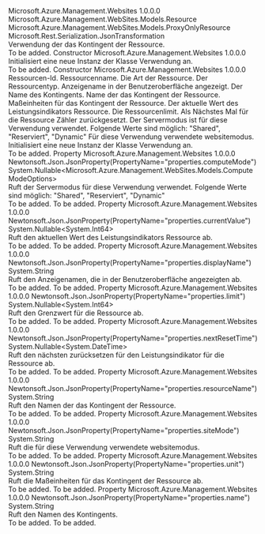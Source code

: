 <Type Name="Usage" FullName="Microsoft.Azure.Management.WebSites.Models.Usage">
  <TypeSignature Language="C#" Value="public class Usage : Microsoft.Azure.Management.WebSites.Models.ProxyOnlyResource" />
  <TypeSignature Language="ILAsm" Value=".class public auto ansi beforefieldinit Usage extends Microsoft.Azure.Management.WebSites.Models.ProxyOnlyResource" />
  <TypeSignature Language="DocId" Value="T:Microsoft.Azure.Management.WebSites.Models.Usage" />
  <TypeSignature Language="VB.NET" Value="Public Class Usage&#xA;Inherits ProxyOnlyResource" />
  <TypeSignature Language="F#" Value="type Usage = class&#xA;    inherit ProxyOnlyResource" />
  <AssemblyInfo>
    <AssemblyName>Microsoft.Azure.Management.Websites</AssemblyName>
    <AssemblyVersion>1.0.0.0</AssemblyVersion>
  </AssemblyInfo>
  <Base>
    <BaseTypeName>Microsoft.Azure.Management.WebSites.Models.Resource</BaseTypeName>
    <BaseTypeName FrameworkAlternate="azure-dotnet">Microsoft.Azure.Management.WebSites.Models.ProxyOnlyResource</BaseTypeName>
  </Base>
  <Interfaces />
  <Attributes>
    <Attribute>
      <AttributeName>Microsoft.Rest.Serialization.JsonTransformation</AttributeName>
    </Attribute>
  </Attributes>
  <Docs>
    <summary>
            Verwendung der das Kontingent der Ressource.
            </summary>
    <remarks>To be added.</remarks>
  </Docs>
  <Members>
    <Member MemberName=".ctor">
      <MemberSignature Language="C#" Value="public Usage ();" />
      <MemberSignature Language="ILAsm" Value=".method public hidebysig specialname rtspecialname instance void .ctor() cil managed" />
      <MemberSignature Language="DocId" Value="M:Microsoft.Azure.Management.WebSites.Models.Usage.#ctor" />
      <MemberSignature Language="VB.NET" Value="Public Sub New ()" />
      <MemberType>Constructor</MemberType>
      <AssemblyInfo>
        <AssemblyName>Microsoft.Azure.Management.Websites</AssemblyName>
        <AssemblyVersion>1.0.0.0</AssemblyVersion>
      </AssemblyInfo>
      <Parameters />
      <Docs>
        <summary>
            Initialisiert eine neue Instanz der Klasse Verwendung an.
            </summary>
        <remarks>To be added.</remarks>
      </Docs>
    </Member>
    <Member MemberName=".ctor">
      <MemberSignature Language="C#" Value="public Usage (string id = null, string name = null, string kind = null, string type = null, string displayName = null, string usageName = null, string resourceName = null, string unit = null, Nullable&lt;long&gt; currentValue = null, Nullable&lt;long&gt; limit = null, Nullable&lt;DateTime&gt; nextResetTime = null, Nullable&lt;Microsoft.Azure.Management.WebSites.Models.ComputeModeOptions&gt; computeMode = null, string siteMode = null);" />
      <MemberSignature Language="ILAsm" Value=".method public hidebysig specialname rtspecialname instance void .ctor(string id, string name, string kind, string type, string displayName, string usageName, string resourceName, string unit, valuetype System.Nullable`1&lt;int64&gt; currentValue, valuetype System.Nullable`1&lt;int64&gt; limit, valuetype System.Nullable`1&lt;valuetype System.DateTime&gt; nextResetTime, valuetype System.Nullable`1&lt;valuetype Microsoft.Azure.Management.WebSites.Models.ComputeModeOptions&gt; computeMode, string siteMode) cil managed" />
      <MemberSignature Language="DocId" Value="M:Microsoft.Azure.Management.WebSites.Models.Usage.#ctor(System.String,System.String,System.String,System.String,System.String,System.String,System.String,System.String,System.Nullable{System.Int64},System.Nullable{System.Int64},System.Nullable{System.DateTime},System.Nullable{Microsoft.Azure.Management.WebSites.Models.ComputeModeOptions},System.String)" />
      <MemberSignature Language="VB.NET" Value="Public Sub New (Optional id As String = null, Optional name As String = null, Optional kind As String = null, Optional type As String = null, Optional displayName As String = null, Optional usageName As String = null, Optional resourceName As String = null, Optional unit As String = null, Optional currentValue As Nullable(Of Long) = null, Optional limit As Nullable(Of Long) = null, Optional nextResetTime As Nullable(Of DateTime) = null, Optional computeMode As Nullable(Of ComputeModeOptions) = null, Optional siteMode As String = null)" />
      <MemberSignature Language="F#" Value="new Microsoft.Azure.Management.WebSites.Models.Usage : string * string * string * string * string * string * string * string * Nullable&lt;int64&gt; * Nullable&lt;int64&gt; * Nullable&lt;DateTime&gt; * Nullable&lt;Microsoft.Azure.Management.WebSites.Models.ComputeModeOptions&gt; * string -&gt; Microsoft.Azure.Management.WebSites.Models.Usage" Usage="new Microsoft.Azure.Management.WebSites.Models.Usage (id, name, kind, type, displayName, usageName, resourceName, unit, currentValue, limit, nextResetTime, computeMode, siteMode)" />
      <MemberType>Constructor</MemberType>
      <AssemblyInfo>
        <AssemblyName>Microsoft.Azure.Management.Websites</AssemblyName>
        <AssemblyVersion>1.0.0.0</AssemblyVersion>
      </AssemblyInfo>
      <Parameters>
        <Parameter Name="id" Type="System.String" />
        <Parameter Name="name" Type="System.String" />
        <Parameter Name="kind" Type="System.String" />
        <Parameter Name="type" Type="System.String" />
        <Parameter Name="displayName" Type="System.String" />
        <Parameter Name="usageName" Type="System.String" />
        <Parameter Name="resourceName" Type="System.String" />
        <Parameter Name="unit" Type="System.String" />
        <Parameter Name="currentValue" Type="System.Nullable&lt;System.Int64&gt;" />
        <Parameter Name="limit" Type="System.Nullable&lt;System.Int64&gt;" />
        <Parameter Name="nextResetTime" Type="System.Nullable&lt;System.DateTime&gt;" />
        <Parameter Name="computeMode" Type="System.Nullable&lt;Microsoft.Azure.Management.WebSites.Models.ComputeModeOptions&gt;" />
        <Parameter Name="siteMode" Type="System.String" />
      </Parameters>
      <Docs>
        <param name="id">Ressourcen-Id.</param>
        <param name="name">Ressourcenname.</param>
        <param name="kind">Die Art der Ressource.</param>
        <param name="type">Der Ressourcentyp.</param>
        <param name="displayName">Anzeigename in der Benutzeroberfläche angezeigt.</param>
        <param name="usageName">Der Name des Kontingents.</param>
        <param name="resourceName">Name der das Kontingent der Ressource.</param>
        <param name="unit">Maßeinheiten für das Kontingent der Ressource.</param>
        <param name="currentValue">Der aktuelle Wert des Leistungsindikators Ressource.</param>
        <param name="limit">Die Ressourcenlimit.</param>
        <param name="nextResetTime">Als Nächstes Mal für die Ressource Zähler zurückgesetzt.</param>
        <param name="computeMode">Der Servermodus ist für diese Verwendung verwendet.
            Folgende Werte sind möglich: "Shared", "Reserviert", "Dynamic"</param>
        <param name="siteMode">Für diese Verwendung verwendete websitemodus.</param>
        <summary>
            Initialisiert eine neue Instanz der Klasse Verwendung an.
            </summary>
        <remarks>To be added.</remarks>
      </Docs>
    </Member>
    <Member MemberName="ComputeMode">
      <MemberSignature Language="C#" Value="public Nullable&lt;Microsoft.Azure.Management.WebSites.Models.ComputeModeOptions&gt; ComputeMode { get; }" />
      <MemberSignature Language="ILAsm" Value=".property instance valuetype System.Nullable`1&lt;valuetype Microsoft.Azure.Management.WebSites.Models.ComputeModeOptions&gt; ComputeMode" />
      <MemberSignature Language="DocId" Value="P:Microsoft.Azure.Management.WebSites.Models.Usage.ComputeMode" />
      <MemberSignature Language="VB.NET" Value="Public ReadOnly Property ComputeMode As Nullable(Of ComputeModeOptions)" />
      <MemberSignature Language="F#" Value="member this.ComputeMode : Nullable&lt;Microsoft.Azure.Management.WebSites.Models.ComputeModeOptions&gt;" Usage="Microsoft.Azure.Management.WebSites.Models.Usage.ComputeMode" />
      <MemberType>Property</MemberType>
      <AssemblyInfo>
        <AssemblyName>Microsoft.Azure.Management.Websites</AssemblyName>
        <AssemblyVersion>1.0.0.0</AssemblyVersion>
      </AssemblyInfo>
      <Attributes>
        <Attribute>
          <AttributeName>Newtonsoft.Json.JsonProperty(PropertyName="properties.computeMode")</AttributeName>
        </Attribute>
      </Attributes>
      <ReturnValue>
        <ReturnType>System.Nullable&lt;Microsoft.Azure.Management.WebSites.Models.ComputeModeOptions&gt;</ReturnType>
      </ReturnValue>
      <Docs>
        <summary>
            Ruft der Servermodus für diese Verwendung verwendet. Folgende Werte sind möglich: "Shared", "Reserviert", "Dynamic"
            </summary>
        <value>To be added.</value>
        <remarks>To be added.</remarks>
      </Docs>
    </Member>
    <Member MemberName="CurrentValue">
      <MemberSignature Language="C#" Value="public Nullable&lt;long&gt; CurrentValue { get; }" />
      <MemberSignature Language="ILAsm" Value=".property instance valuetype System.Nullable`1&lt;int64&gt; CurrentValue" />
      <MemberSignature Language="DocId" Value="P:Microsoft.Azure.Management.WebSites.Models.Usage.CurrentValue" />
      <MemberSignature Language="VB.NET" Value="Public ReadOnly Property CurrentValue As Nullable(Of Long)" />
      <MemberSignature Language="F#" Value="member this.CurrentValue : Nullable&lt;int64&gt;" Usage="Microsoft.Azure.Management.WebSites.Models.Usage.CurrentValue" />
      <MemberType>Property</MemberType>
      <AssemblyInfo>
        <AssemblyName>Microsoft.Azure.Management.Websites</AssemblyName>
        <AssemblyVersion>1.0.0.0</AssemblyVersion>
      </AssemblyInfo>
      <Attributes>
        <Attribute>
          <AttributeName>Newtonsoft.Json.JsonProperty(PropertyName="properties.currentValue")</AttributeName>
        </Attribute>
      </Attributes>
      <ReturnValue>
        <ReturnType>System.Nullable&lt;System.Int64&gt;</ReturnType>
      </ReturnValue>
      <Docs>
        <summary>
            Ruft den aktuellen Wert des Leistungsindikators Ressource ab.
            </summary>
        <value>To be added.</value>
        <remarks>To be added.</remarks>
      </Docs>
    </Member>
    <Member MemberName="DisplayName">
      <MemberSignature Language="C#" Value="public string DisplayName { get; }" />
      <MemberSignature Language="ILAsm" Value=".property instance string DisplayName" />
      <MemberSignature Language="DocId" Value="P:Microsoft.Azure.Management.WebSites.Models.Usage.DisplayName" />
      <MemberSignature Language="VB.NET" Value="Public ReadOnly Property DisplayName As String" />
      <MemberSignature Language="F#" Value="member this.DisplayName : string" Usage="Microsoft.Azure.Management.WebSites.Models.Usage.DisplayName" />
      <MemberType>Property</MemberType>
      <AssemblyInfo>
        <AssemblyName>Microsoft.Azure.Management.Websites</AssemblyName>
        <AssemblyVersion>1.0.0.0</AssemblyVersion>
      </AssemblyInfo>
      <Attributes>
        <Attribute>
          <AttributeName>Newtonsoft.Json.JsonProperty(PropertyName="properties.displayName")</AttributeName>
        </Attribute>
      </Attributes>
      <ReturnValue>
        <ReturnType>System.String</ReturnType>
      </ReturnValue>
      <Docs>
        <summary>
            Ruft den Anzeigenamen, die in der Benutzeroberfläche angezeigten ab.
            </summary>
        <value>To be added.</value>
        <remarks>To be added.</remarks>
      </Docs>
    </Member>
    <Member MemberName="Limit">
      <MemberSignature Language="C#" Value="public Nullable&lt;long&gt; Limit { get; }" />
      <MemberSignature Language="ILAsm" Value=".property instance valuetype System.Nullable`1&lt;int64&gt; Limit" />
      <MemberSignature Language="DocId" Value="P:Microsoft.Azure.Management.WebSites.Models.Usage.Limit" />
      <MemberSignature Language="VB.NET" Value="Public ReadOnly Property Limit As Nullable(Of Long)" />
      <MemberSignature Language="F#" Value="member this.Limit : Nullable&lt;int64&gt;" Usage="Microsoft.Azure.Management.WebSites.Models.Usage.Limit" />
      <MemberType>Property</MemberType>
      <AssemblyInfo>
        <AssemblyName>Microsoft.Azure.Management.Websites</AssemblyName>
        <AssemblyVersion>1.0.0.0</AssemblyVersion>
      </AssemblyInfo>
      <Attributes>
        <Attribute>
          <AttributeName>Newtonsoft.Json.JsonProperty(PropertyName="properties.limit")</AttributeName>
        </Attribute>
      </Attributes>
      <ReturnValue>
        <ReturnType>System.Nullable&lt;System.Int64&gt;</ReturnType>
      </ReturnValue>
      <Docs>
        <summary>
            Ruft den Grenzwert für die Ressource ab.
            </summary>
        <value>To be added.</value>
        <remarks>To be added.</remarks>
      </Docs>
    </Member>
    <Member MemberName="NextResetTime">
      <MemberSignature Language="C#" Value="public Nullable&lt;DateTime&gt; NextResetTime { get; }" />
      <MemberSignature Language="ILAsm" Value=".property instance valuetype System.Nullable`1&lt;valuetype System.DateTime&gt; NextResetTime" />
      <MemberSignature Language="DocId" Value="P:Microsoft.Azure.Management.WebSites.Models.Usage.NextResetTime" />
      <MemberSignature Language="VB.NET" Value="Public ReadOnly Property NextResetTime As Nullable(Of DateTime)" />
      <MemberSignature Language="F#" Value="member this.NextResetTime : Nullable&lt;DateTime&gt;" Usage="Microsoft.Azure.Management.WebSites.Models.Usage.NextResetTime" />
      <MemberType>Property</MemberType>
      <AssemblyInfo>
        <AssemblyName>Microsoft.Azure.Management.Websites</AssemblyName>
        <AssemblyVersion>1.0.0.0</AssemblyVersion>
      </AssemblyInfo>
      <Attributes>
        <Attribute>
          <AttributeName>Newtonsoft.Json.JsonProperty(PropertyName="properties.nextResetTime")</AttributeName>
        </Attribute>
      </Attributes>
      <ReturnValue>
        <ReturnType>System.Nullable&lt;System.DateTime&gt;</ReturnType>
      </ReturnValue>
      <Docs>
        <summary>
            Ruft den nächsten zurücksetzen für den Leistungsindikator für die Ressource ab.
            </summary>
        <value>To be added.</value>
        <remarks>To be added.</remarks>
      </Docs>
    </Member>
    <Member MemberName="ResourceName">
      <MemberSignature Language="C#" Value="public string ResourceName { get; }" />
      <MemberSignature Language="ILAsm" Value=".property instance string ResourceName" />
      <MemberSignature Language="DocId" Value="P:Microsoft.Azure.Management.WebSites.Models.Usage.ResourceName" />
      <MemberSignature Language="VB.NET" Value="Public ReadOnly Property ResourceName As String" />
      <MemberSignature Language="F#" Value="member this.ResourceName : string" Usage="Microsoft.Azure.Management.WebSites.Models.Usage.ResourceName" />
      <MemberType>Property</MemberType>
      <AssemblyInfo>
        <AssemblyName>Microsoft.Azure.Management.Websites</AssemblyName>
        <AssemblyVersion>1.0.0.0</AssemblyVersion>
      </AssemblyInfo>
      <Attributes>
        <Attribute>
          <AttributeName>Newtonsoft.Json.JsonProperty(PropertyName="properties.resourceName")</AttributeName>
        </Attribute>
      </Attributes>
      <ReturnValue>
        <ReturnType>System.String</ReturnType>
      </ReturnValue>
      <Docs>
        <summary>
            Ruft den Namen der das Kontingent der Ressource.
            </summary>
        <value>To be added.</value>
        <remarks>To be added.</remarks>
      </Docs>
    </Member>
    <Member MemberName="SiteMode">
      <MemberSignature Language="C#" Value="public string SiteMode { get; }" />
      <MemberSignature Language="ILAsm" Value=".property instance string SiteMode" />
      <MemberSignature Language="DocId" Value="P:Microsoft.Azure.Management.WebSites.Models.Usage.SiteMode" />
      <MemberSignature Language="VB.NET" Value="Public ReadOnly Property SiteMode As String" />
      <MemberSignature Language="F#" Value="member this.SiteMode : string" Usage="Microsoft.Azure.Management.WebSites.Models.Usage.SiteMode" />
      <MemberType>Property</MemberType>
      <AssemblyInfo>
        <AssemblyName>Microsoft.Azure.Management.Websites</AssemblyName>
        <AssemblyVersion>1.0.0.0</AssemblyVersion>
      </AssemblyInfo>
      <Attributes>
        <Attribute>
          <AttributeName>Newtonsoft.Json.JsonProperty(PropertyName="properties.siteMode")</AttributeName>
        </Attribute>
      </Attributes>
      <ReturnValue>
        <ReturnType>System.String</ReturnType>
      </ReturnValue>
      <Docs>
        <summary>
            Ruft die für diese Verwendung verwendete websitemodus.
            </summary>
        <value>To be added.</value>
        <remarks>To be added.</remarks>
      </Docs>
    </Member>
    <Member MemberName="Unit">
      <MemberSignature Language="C#" Value="public string Unit { get; }" />
      <MemberSignature Language="ILAsm" Value=".property instance string Unit" />
      <MemberSignature Language="DocId" Value="P:Microsoft.Azure.Management.WebSites.Models.Usage.Unit" />
      <MemberSignature Language="VB.NET" Value="Public ReadOnly Property Unit As String" />
      <MemberSignature Language="F#" Value="member this.Unit : string" Usage="Microsoft.Azure.Management.WebSites.Models.Usage.Unit" />
      <MemberType>Property</MemberType>
      <AssemblyInfo>
        <AssemblyName>Microsoft.Azure.Management.Websites</AssemblyName>
        <AssemblyVersion>1.0.0.0</AssemblyVersion>
      </AssemblyInfo>
      <Attributes>
        <Attribute>
          <AttributeName>Newtonsoft.Json.JsonProperty(PropertyName="properties.unit")</AttributeName>
        </Attribute>
      </Attributes>
      <ReturnValue>
        <ReturnType>System.String</ReturnType>
      </ReturnValue>
      <Docs>
        <summary>
            Ruft die Maßeinheiten für das Kontingent der Ressource ab.
            </summary>
        <value>To be added.</value>
        <remarks>To be added.</remarks>
      </Docs>
    </Member>
    <Member MemberName="UsageName">
      <MemberSignature Language="C#" Value="public string UsageName { get; }" />
      <MemberSignature Language="ILAsm" Value=".property instance string UsageName" />
      <MemberSignature Language="DocId" Value="P:Microsoft.Azure.Management.WebSites.Models.Usage.UsageName" />
      <MemberSignature Language="VB.NET" Value="Public ReadOnly Property UsageName As String" />
      <MemberSignature Language="F#" Value="member this.UsageName : string" Usage="Microsoft.Azure.Management.WebSites.Models.Usage.UsageName" />
      <MemberType>Property</MemberType>
      <AssemblyInfo>
        <AssemblyName>Microsoft.Azure.Management.Websites</AssemblyName>
        <AssemblyVersion>1.0.0.0</AssemblyVersion>
      </AssemblyInfo>
      <Attributes>
        <Attribute>
          <AttributeName>Newtonsoft.Json.JsonProperty(PropertyName="properties.name")</AttributeName>
        </Attribute>
      </Attributes>
      <ReturnValue>
        <ReturnType>System.String</ReturnType>
      </ReturnValue>
      <Docs>
        <summary>
            Ruft den Namen des Kontingents.
            </summary>
        <value>To be added.</value>
        <remarks>To be added.</remarks>
      </Docs>
    </Member>
  </Members>
</Type>